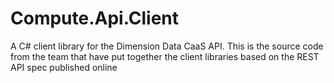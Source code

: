 Compute.Api.Client
===========================
A C# client library for the Dimension Data CaaS API.
This is the source code from the team that have put together the client libraries based on the REST API spec published online 
